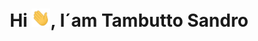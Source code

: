 <h1 align="center">Hi <img src="https://raw.githubusercontent.com/ABSphreak/ABSphreak/master/gifs/Hi.gif" width="30px">, I´am Tambutto Sandro </h1>
